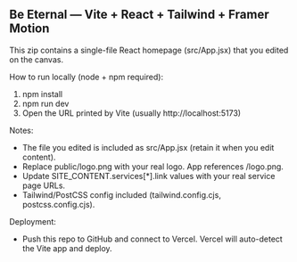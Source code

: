 Be Eternal — Vite + React + Tailwind + Framer Motion
------------------------------------------------------

This zip contains a single-file React homepage (src/App.jsx) that you edited on the canvas.

How to run locally (node + npm required):
1. npm install
2. npm run dev
3. Open the URL printed by Vite (usually http://localhost:5173)

Notes:
- The file you edited is included as src/App.jsx (retain it when you edit content).
- Replace public/logo.png with your real logo. App references /logo.png.
- Update SITE_CONTENT.services[*].link values with your real service page URLs.
- Tailwind/PostCSS config included (tailwind.config.cjs, postcss.config.cjs).

Deployment:
- Push this repo to GitHub and connect to Vercel. Vercel will auto-detect the Vite app and deploy.

